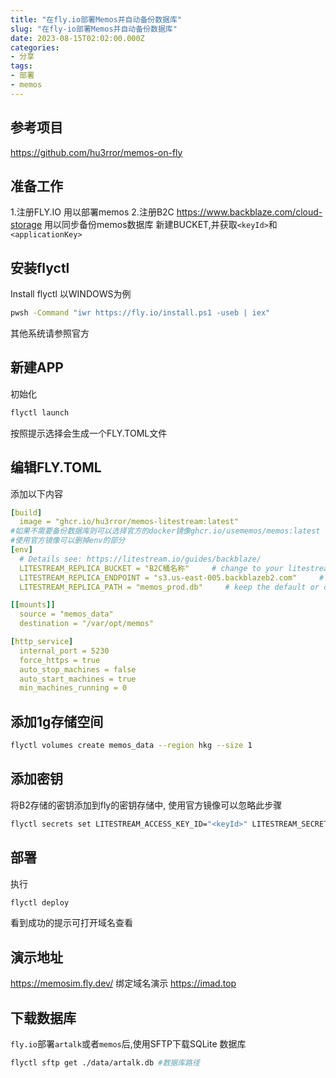 ```yaml
---
title: "在fly.io部署Memos并自动备份数据库"
slug: "在fly-io部署Memos并自动备份数据库"
date: 2023-08-15T02:02:00.000Z
categories:
- 分享
tags:
- 部署
- memos
---
```


## 参考项目

https://github.com/hu3rror/memos-on-fly

## 准备工作

1.注册FLY.IO 
用以部署memos
2.注册B2C 
https://www.backblaze.com/cloud-storage
 用以同步备份memos数据库
 新建BUCKET,并获取`<keyId>`和`<applicationKey>`


## 安装flyctl
Install flyctl 
以WINDOWS为例
```bash
pwsh -Command "iwr https://fly.io/install.ps1 -useb | iex"
```
其他系统请参照官方

## 新建APP

初始化
```bash
flyctl launch
```
按照提示选择会生成一个FLY.TOML文件

## 编辑FLY.TOML

添加以下内容

```yaml
[build]
  image = "ghcr.io/hu3rror/memos-litestream:latest"
#如果不需要备份数据库则可以选择官方的docker镜像ghcr.io/usememos/memos:latest
#使用官方镜像可以删掉env的部分
[env]
  # Details see: https://litestream.io/guides/backblaze/
  LITESTREAM_REPLICA_BUCKET = "B2C桶名称"     # change to your litestream bucket name
  LITESTREAM_REPLICA_ENDPOINT = "s3.us-east-005.backblazeb2.com"     # change to your litestream endpoint url
  LITESTREAM_REPLICA_PATH = "memos_prod.db"     # keep the default or change to whatever path you want

[[mounts]]
  source = "memos_data"
  destination = "/var/opt/memos"

[http_service]
  internal_port = 5230
  force_https = true
  auto_stop_machines = false
  auto_start_machines = true
  min_machines_running = 0
```

## 添加1g存储空间

```bash
flyctl volumes create memos_data --region hkg --size 1
```

## 添加密钥
将B2存储的密钥添加到fly的密钥存储中,
使用官方镜像可以忽略此步骤

```bash
flyctl secrets set LITESTREAM_ACCESS_KEY_ID="<keyId>" LITESTREAM_SECRET_ACCESS_KEY="<applicationKey>"
```

## 部署
执行
```bash
flyctl deploy
```
看到成功的提示可打开域名查看

## 演示地址

https://memosim.fly.dev/
绑定域名演示
https://imad.top

## 下载数据库
`fly.io`部署`artalk`或者`memos`后,使用SFTP下载SQLite 数据库

```bash
flyctl sftp get ./data/artalk.db #数据库路径
```
